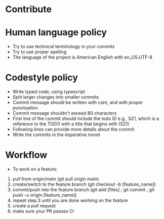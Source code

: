 # Contribute
# Human language policy
* Try to use technical terminology in your commits
* Try to use proper spelling
* The language of the project is American English with en_US.UTF-8
# Codestyle policy
* Write typed code, using typescript
* Split larger changes into smaller commits
* Commit message should be written with care, and with proper punctuation.
* Commit message shouldn't exceed 80 characters
* First line of the commit should include the todo ID e.g., S21, which is a reference to the TODO with a title that begins with (S21)
* Following lines can provide more details about the commit
* Write the commits in the imperative mood
# Workflow
* To work on a feature:
1. pull from origin/main (git pull origin main)
2. create/switch to the feature branch (git checkout -b [feature_name])
3. commit/push into the feature branch (git add [files] ; git commit ; git push -u origin [feature_name])
4. repeat step.3 until you are done working on the feature
4. create a pull request
5. make sure your PR passes CI
